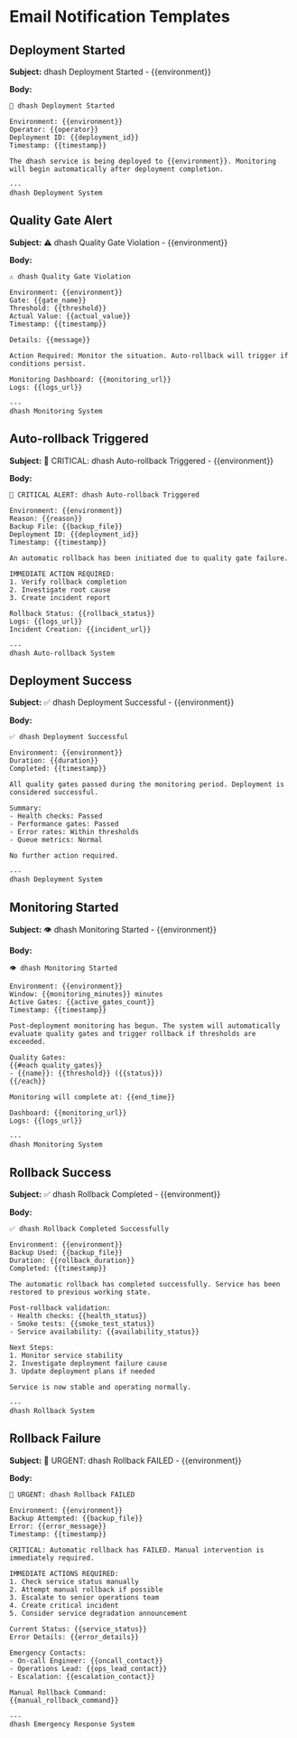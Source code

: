 # Email Notification Templates

## Deployment Started
**Subject:** dhash Deployment Started - {{environment}}

**Body:**
```
🚀 dhash Deployment Started

Environment: {{environment}}
Operator: {{operator}}
Deployment ID: {{deployment_id}}
Timestamp: {{timestamp}}

The dhash service is being deployed to {{environment}}. Monitoring will begin automatically after deployment completion.

---
dhash Deployment System
```

## Quality Gate Alert
**Subject:** ⚠️ dhash Quality Gate Violation - {{environment}}

**Body:**
```
⚠️ dhash Quality Gate Violation

Environment: {{environment}}
Gate: {{gate_name}}
Threshold: {{threshold}}
Actual Value: {{actual_value}}
Timestamp: {{timestamp}}

Details: {{message}}

Action Required: Monitor the situation. Auto-rollback will trigger if conditions persist.

Monitoring Dashboard: {{monitoring_url}}
Logs: {{logs_url}}

---
dhash Monitoring System
```

## Auto-rollback Triggered
**Subject:** 🚨 CRITICAL: dhash Auto-rollback Triggered - {{environment}}

**Body:**
```
🚨 CRITICAL ALERT: dhash Auto-rollback Triggered

Environment: {{environment}}
Reason: {{reason}}
Backup File: {{backup_file}}
Deployment ID: {{deployment_id}}
Timestamp: {{timestamp}}

An automatic rollback has been initiated due to quality gate failure.

IMMEDIATE ACTION REQUIRED:
1. Verify rollback completion
2. Investigate root cause
3. Create incident report

Rollback Status: {{rollback_status}}
Logs: {{logs_url}}
Incident Creation: {{incident_url}}

---
dhash Auto-rollback System
```

## Deployment Success  
**Subject:** ✅ dhash Deployment Successful - {{environment}}

**Body:**
```
✅ dhash Deployment Successful

Environment: {{environment}}
Duration: {{duration}}
Completed: {{timestamp}}

All quality gates passed during the monitoring period. Deployment is considered successful.

Summary:
- Health checks: Passed
- Performance gates: Passed
- Error rates: Within thresholds
- Queue metrics: Normal

No further action required.

---
dhash Deployment System
```

## Monitoring Started
**Subject:** 👁️ dhash Monitoring Started - {{environment}}

**Body:**
```
👁️ dhash Monitoring Started

Environment: {{environment}}
Window: {{monitoring_minutes}} minutes
Active Gates: {{active_gates_count}}
Timestamp: {{timestamp}}

Post-deployment monitoring has begun. The system will automatically evaluate quality gates and trigger rollback if thresholds are exceeded.

Quality Gates:
{{#each quality_gates}}
- {{name}}: {{threshold}} ({{status}})
{{/each}}

Monitoring will complete at: {{end_time}}

Dashboard: {{monitoring_url}}
Logs: {{logs_url}}

---
dhash Monitoring System
```

## Rollback Success
**Subject:** ✅ dhash Rollback Completed - {{environment}}

**Body:**
```
✅ dhash Rollback Completed Successfully

Environment: {{environment}}
Backup Used: {{backup_file}}
Duration: {{rollback_duration}}
Completed: {{timestamp}}

The automatic rollback has completed successfully. Service has been restored to previous working state.

Post-rollback validation:
- Health checks: {{health_status}}
- Smoke tests: {{smoke_test_status}}
- Service availability: {{availability_status}}

Next Steps:
1. Monitor service stability
2. Investigate deployment failure cause
3. Update deployment plans if needed

Service is now stable and operating normally.

---
dhash Rollback System
```

## Rollback Failure
**Subject:** 🚨 URGENT: dhash Rollback FAILED - {{environment}}

**Body:**
```
🚨 URGENT: dhash Rollback FAILED

Environment: {{environment}}
Backup Attempted: {{backup_file}}
Error: {{error_message}}
Timestamp: {{timestamp}}

CRITICAL: Automatic rollback has FAILED. Manual intervention is immediately required.

IMMEDIATE ACTIONS REQUIRED:
1. Check service status manually
2. Attempt manual rollback if possible
3. Escalate to senior operations team
4. Create critical incident
5. Consider service degradation announcement

Current Status: {{service_status}}
Error Details: {{error_details}}

Emergency Contacts:
- On-call Engineer: {{oncall_contact}}
- Operations Lead: {{ops_lead_contact}}
- Escalation: {{escalation_contact}}

Manual Rollback Command:
{{manual_rollback_command}}

---
dhash Emergency Response System
```